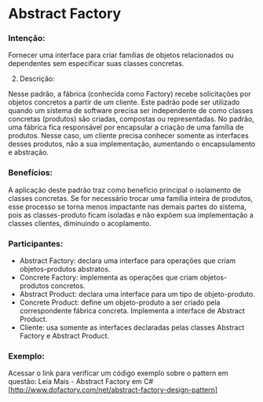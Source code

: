 # Abstract Factory #

### Intenção: ###

Fornecer uma interface para criar famílias de objetos relacionados ou dependentes sem especificar suas classes concretas.

2) Descrição: 

Nesse padrão, a fábrica (conhecida como Factory) recebe solicitações por objetos concretos a partir de um cliente. Este padrão pode ser utilizado quando um sistema de software precisa ser independente de como classes concretas (produtos) são criadas, compostas ou representadas. No padrão, uma fábrica fica responsável por encapsular a criação de uma família de produtos. Nesse caso, um cliente precisa conhecer somente as interfaces desses produtos, não a sua implementação, aumentando o encapsulamento e abstração.

### Benefícios: ###

A aplicação deste padrão traz como benefício principal o isolamento de classes concretas. Se for necessário trocar uma família inteira de produtos, esse processo se torna menos impactante nas demais partes do sistema, pois as classes-produto ficam isoladas e não expõem sua implementação a classes clientes, diminuindo o acoplamento.

### Participantes: ###

- Abstract Factory: declara uma interface para operações que criam objetos-produtos abstratos.
- Concrete Factory: implementa as operações que criam objetos-produtos concretos.
- Abstract Product: declara uma interface para um tipo de objeto-produto.
- Concrete Product: define um objeto-produto a ser criado pela correspondente fábrica concreta. Implementa a interface de Abstract Product.
- Cliente: usa somente as interfaces declaradas pelas classes Abstract Factory e Abstract Product.

### Exemplo: ###

Acessar o link para verificar um código exemplo sobre o pattern em questão: Leia Mais - Abstract Factory em C# [http://www.dofactory.com/net/abstract-factory-design-pattern]